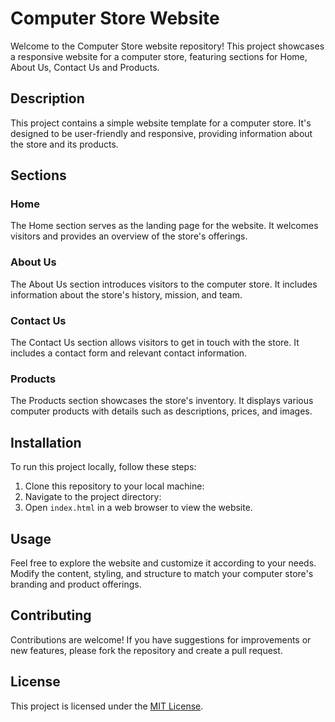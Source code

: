 # Computer Store Website

Welcome to the Computer Store website repository! This project showcases a responsive website for a computer store, featuring sections for Home, About Us, Contact Us and Products.

## Description

This project contains a simple website template for a computer store. It's designed to be user-friendly and responsive, providing information about the store and its products.

## Sections

### Home

The Home section serves as the landing page for the website. It welcomes visitors and provides an overview of the store's offerings.

### About Us

The About Us section introduces visitors to the computer store. It includes information about the store's history, mission, and team.

### Contact Us

The Contact Us section allows visitors to get in touch with the store. It includes a contact form and relevant contact information.

### Products

The Products section showcases the store's inventory. It displays various computer products with details such as descriptions, prices, and images.

## Installation

To run this project locally, follow these steps:

1. Clone this repository to your local machine:
2. Navigate to the project directory:
3. Open `index.html` in a web browser to view the website.

## Usage

Feel free to explore the website and customize it according to your needs. Modify the content, styling, and structure to match your computer store's branding and product offerings.

## Contributing

Contributions are welcome! If you have suggestions for improvements or new features, please fork the repository and create a pull request.

## License

This project is licensed under the [MIT License](LICENSE).



